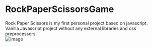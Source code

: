 # RockPaperScissorsGame
Rock Paper Scissors is my first personal project based on javascript.\
Vanilla Javascript project without any external libraries and css preprocessors.\
![image](https://user-images.githubusercontent.com/108097726/201471720-61c4cb70-715a-4760-a0e4-90148e1c4c9a.png)
